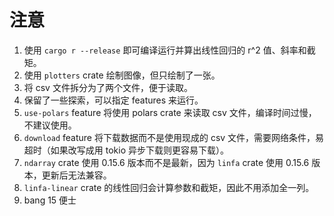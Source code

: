 # 注意

1. 使用 `cargo r --release` 即可编译运行并算出线性回归的 r^2 值、斜率和截矩。
2. 使用 `plotters` crate 绘制图像，但只绘制了一张。
3. 将 csv 文件拆分为了两个文件，便于读取。
4. 保留了一些探索，可以指定 features 来运行。
5. `use-polars` feature 将使用 polars crate 来读取 csv 文件，编译时间过慢，不建议使用。
6. `download` feature 将下载数据而不是使用现成的 csv 文件，需要网络条件，易超时（如果改写成用 tokio 异步下载则更容易下载）。
7. `ndarray` crate 使用 0.15.6 版本而不是最新，因为 `linfa` crate 使用 0.15.6 版本，更新后无法兼容。
8. `linfa-linear` crate 的线性回归会计算参数和截矩，因此不用添加全一列。
9. bang 15 便士
